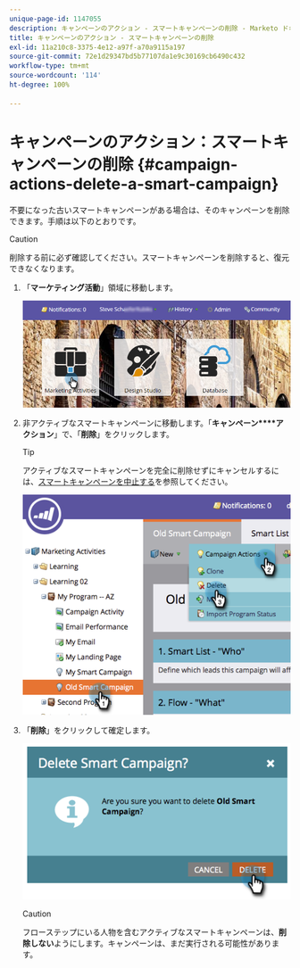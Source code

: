 ```yaml
---
unique-page-id: 1147055
description: キャンペーンのアクション - スマートキャンペーンの削除 - Marketo ドキュメント - 製品ドキュメント
title: キャンペーンのアクション - スマートキャンペーンの削除
exl-id: 11a210c8-3375-4e12-a97f-a70a9115a197
source-git-commit: 72e1d29347bd5b77107da1e9c30169cb6490c432
workflow-type: tm+mt
source-wordcount: '114'
ht-degree: 100%

---
```


# キャンペーンのアクション：スマートキャンペーンの削除 {#campaign-actions-delete-a-smart-campaign}

不要になった古いスマートキャンペーンがある場合は、そのキャンペーンを削除できます。手順は以下のとおりです。

>[!CAUTION]
>
>削除する前に必ず確認してください。スマートキャンペーンを削除すると、復元できなくなります。

1. 「**マーケティング活動**」領域に移動します。

   ![](assets/login-marketing-activities-1.png)

1. 非アクティブなスマートキャンペーンに移動します。「**キャンペーン****アクション**」で、「**削除**」をクリックします。

   >[!TIP]
   >
   >アクティブなスマートキャンペーンを完全に削除せずにキャンセルするには、[スマートキャンペーンを中止する](/help/marketo/product-docs/core-marketo-concepts/smart-campaigns/using-smart-campaigns/abort-a-smart-campaign.md)を参照してください。

   ![](assets/image2014-9-22-16-3a41-3a55.png)

1. 「**削除**」をクリックして確定します。

   ![](assets/image2014-9-22-16-3a41-3a59.png)

   >[!CAUTION]
   >
   >フローステップにいる人物を含むアクティブなスマートキャンペーンは、**削除しない**&#x200B;ようにします。キャンペーンは、まだ実行される可能性があります。
